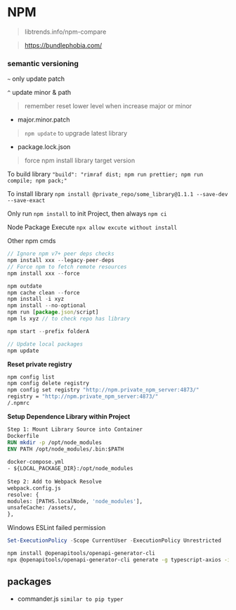 # NPM
>
> libtrends.info/npm-compare

> <https://bundlephobia.com/>

### semantic versioning

`~` only update patch

`^` update minor & path

> remember reset lower level when increase major or minor

- major.minor.patch

> `npm update` to upgrade latest library

- package.lock.json

> force npm install library target version

To build library
`"build": "rimraf dist; npm run prettier; npm run compile; npm pack;"`

To install library
`npm install @private_repo/some_library@1.1.1 --save-dev --save-exact`

Only run `npm install` to init Project, then always `npm ci`

Node Package Execute `npx allow excute without install`

Other npm cmds

```js
// Ignore npm v7+ peer deps checks
npm install xxx --legacy-peer-deps
// Force npm to fetch remote resources
npm install xxx --force

npm outdate
npm cache clean --force  
npm install -i xyz
npm install --no-optional  
npm run [package.json/script]
npm ls xyz // to check repo has library

npm start --prefix folderA

// Update local packages
npm update
```

**Reset private registry**

```bash
npm config list  
npm config delete registry  
npm config set registry "http://npm.private_npm_server:4873/"  
registry = "http://npm.private_npm_server:4873/"  
/.npmrc
```

**Setup Dependence Library within Project**

```dockerfile
Step 1: Mount Library Source into Container  
Dockerfile  
RUN mkdir -p /opt/node_modules  
ENV PATH /opt/node_modules/.bin:$PATH  
  
docker-compose.yml  
- ${LOCAL_PACKAGE_DIR}:/opt/node_modules  
  
Step 2: Add to Webpack Resolve  
webpack.config.js  
resolve: {  
modules: [PATHS.localNode, 'node_modules'],  
unsafeCache: /assets/,  
},
```

Windows ESLint failed permission

```powershell
Set-ExecutionPolicy -Scope CurrentUser -ExecutionPolicy Unrestricted
```

```bash
npm install @openapitools/openapi-generator-cli
npx @openapitools/openapi-generator-cli generate -g typescript-axios -i http://xxx:/v1/schema/ -o /ajax
```

## packages

- commander.js `similar to pip typer`
